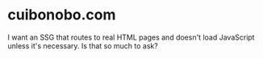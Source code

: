 # cuibonobo.com

I want an SSG that routes to real HTML pages and doesn't load JavaScript unless it's necessary. Is that so much to ask?
